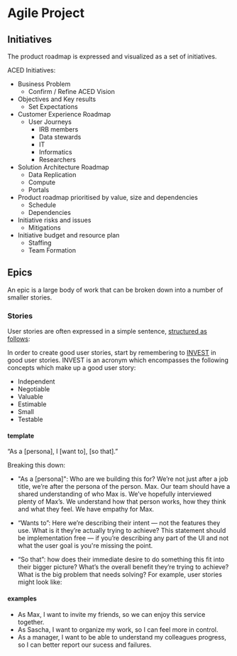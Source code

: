 # Agile Project 

## Initiatives

The product roadmap is expressed and visualized as a set of initiatives.

ACED Initiatives:

- Business Problem
  - Confirm / Refine ACED Vision
- Objectives and Key results
  - Set Expectations
- Customer Experience Roadmap
  - User Journeys
    - IRB members
    - Data stewards
    - IT
    - Informatics
    - Researchers
- Solution Architecture Roadmap
  - Data Replication
  - Compute
  - Portals
- Product roadmap prioritised by value, size and dependencies
  - Schedule 
  - Dependencies
- Initiative risks and issues
  - Mitigations
- Initiative budget and resource plan
  - Staffing
  - Team Formation
  
## Epics

An epic is a large body of work that can be broken down into a number of smaller stories.

### Stories 

User stories are often expressed in a simple sentence, [structured as follows](https://www.atlassian.com/agile/project-management/user-stories):

In order to create good user stories, start by remembering to [INVEST](https://agileforall.com/new-to-agile-invest-in-good-user-stories/) in good user stories.  INVEST is an acronym which encompasses the following concepts which make up a good user story:
- Independent
- Negotiable
- Valuable
- Estimable
- Small 
- Testable

#### template 

“As a [persona], I [want to], [so that].”

Breaking this down: 

* "As a [persona]": Who are we building this for? We’re not just after a job title, we’re after the persona of the person. Max. Our team should have a shared understanding of who Max is. We’ve hopefully interviewed plenty of Max’s. We understand how that person works, how they think and what they feel. We have empathy for Max.
 
* “Wants to”: Here we’re describing their intent — not the features they use. What is it they’re actually trying to achieve? This statement should be implementation free — if you’re describing any part of the UI and not what the user goal is you're missing the point.

* “So that”: how does their immediate desire to do something this fit into their bigger picture? What’s the overall benefit they’re trying to achieve? What is the big problem that needs solving?
For example, user stories might look like:

#### examples

* As Max, I want to invite my friends, so we can enjoy this service together.
* As Sascha, I want to organize my work, so I can feel more in control. 
* As a manager, I want to be able to understand my colleagues progress, so I can better report our sucess and failures. 